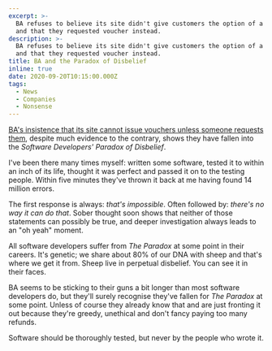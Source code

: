 ```yaml
---
excerpt: >-
  BA refuses to believe its site didn't give customers the option of a refund
  and that they requested voucher instead.
description: >-
  BA refuses to believe its site didn't give customers the option of a refund
  and that they requested voucher instead.
title: BA and the Paradox of Disbelief
inline: true
date: 2020-09-20T10:15:00.000Z
tags:
  - News
  - Companies
  - Nonsense
---
```

[BA's insistence that its site cannot issue vouchers unless someone requests them](https://www.bbc.co.uk/news/business-54160376), despite much evidence to the contrary, shows they have fallen into the *Software Developers' Paradox of Disbelief*.

I've been there many times myself: written some software, tested it to within an inch of its life, thought it was perfect and passed it on to the testing people. Within five minutes they've thrown it back at me having found 14 million errors. 

The first response is always: *that's impossible*. Often followed by: *there's no way it can do that*. Sober thought soon shows that neither of those statements can possibly be true, and deeper investigation always leads to an "oh yeah" moment.

All software developers suffer from *The Paradox* at some point in their careers. It's genetic; we share about 80% of our DNA with sheep and that's where we get it from. Sheep live in perpetual disbelief. You can see it in their faces.

BA seems to be sticking to their guns a bit longer than most software developers do, but they'll surely recognise they've fallen for *The Paradox* at some point. Unless of course they already know that and are just fronting it out because they're greedy, unethical and don't fancy paying too many refunds. 

Software should be thoroughly tested, but never by the people who wrote it.

